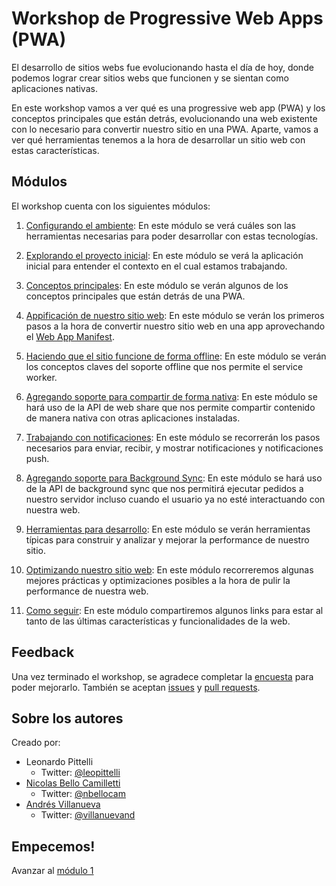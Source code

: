 # Workshop de Progressive Web Apps (PWA)

El desarrollo de sitios webs fue evolucionando hasta el día de hoy, donde podemos lograr crear sitios webs que funcionen y se sientan como aplicaciones nativas. 

En este workshop vamos a ver qué es una progressive web app (PWA) y los conceptos principales que están detrás, evolucionando una web existente con lo necesario para convertir nuestro sitio en una PWA. Aparte, vamos a ver qué herramientas tenemos a la hora de desarrollar un sitio web con estas características.

## Módulos

El workshop cuenta con los siguientes módulos:

1. [Configurando el ambiente](./01-setup): En este módulo se verá cuáles son las herramientas necesarias para poder desarrollar con estas tecnologías.

1. [Explorando el proyecto inicial](./02-proyecto): En este módulo se verá la aplicación inicial para entender el contexto en el cual estamos trabajando.

1. [Conceptos principales](./03-conceptos): En este módulo se verán algunos de los conceptos principales que están detrás de una PWA.

1. [Appificación de nuestro sitio web](./04-appification): En este módulo se verán los primeros pasos a la hora de convertir nuestro sitio web en una app aprovechando el [Web App Manifest](https://www.w3.org/TR/appmanifest/).

1. [Haciendo que el sitio funcione de forma offline](./05-offline): En este módulo se verán los conceptos claves del soporte offline que nos permite el service worker. 

1. [Agregando soporte para compartir de forma nativa](./06-share): En este módulo se hará uso de la API de web share que nos permite compartir contenido de manera nativa con otras aplicaciones instaladas.

1. [Trabajando con notificaciones](./07-notifications): En este módulo se recorrerán los pasos necesarios para enviar, recibir, y mostrar notificaciones y notificaciones push.

1. [Agregando soporte para Background Sync](./08-background): En este módulo se hará uso de la API de background sync que nos permitirá ejecutar pedidos a nuestro servidor incluso cuando el usuario ya no esté interactuando con nuestra web.

1. [Herramientas para desarrollo](./09-tooling): En este módulo se verán herramientas típicas para construir y analizar y mejorar la performance de nuestro sitio.

1. [Optimizando nuestro sitio web](./10-optimization): En este módulo recorreremos algunas mejores prácticas y optimizaciones posibles a la hora de pulir la performance de nuestra web.

1. [Como seguir](./11-links): En este módulo compartiremos algunos links para estar al tanto de las últimas características y funcionalidades de la web.


## Feedback

Una vez terminado el workshop, se agradece completar la [encuesta](https://goo.gl/forms/B9Dp88OR9mUkiz5f2) para poder mejorarlo. También se aceptan [issues](https://github.com/PWA-espanol/workshop/issues/new) y [pull requests](https://github.com/PWA-espanol/workshop#fork-destination-box).

## Sobre los autores

Creado por:
- Leonardo Pittelli
    - Twitter: [@leopittelli](https://twitter.com/leopittelli)
- [Nicolas Bello Camilletti](https://nbellocam.me/)
    - Twitter: [@nbellocam](https://twitter.com/nbellocam)
- [Andrés Villanueva](http://www.andresvillanueva.com.ve)
    - Twitter: [@villanuevand](https://twitter.com/villanuevand) 

## Empecemos!
Avanzar al [módulo 1](./01-setup)
